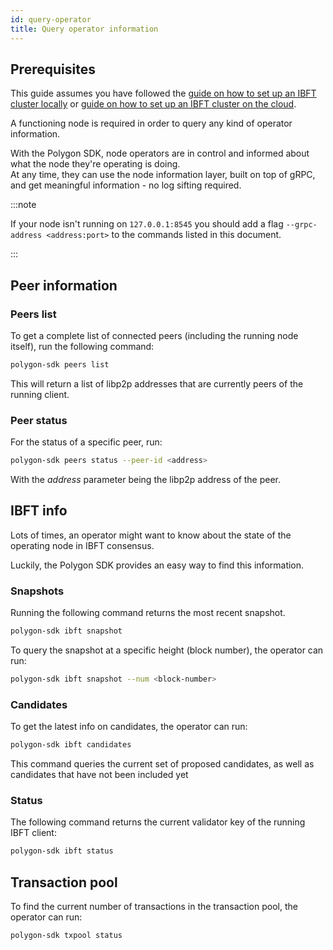 ```yaml
---
id: query-operator
title: Query operator information
---
```


## Prerequisites

This guide assumes you have followed the [guide on how to set up an IBFT cluster locally](/docs/get-started/set-up-ibft-locally) or [guide on how to set up an IBFT cluster on the cloud](/docs/get-started/set-up-ibft-on-the-cloud).

A functioning node is required in order to query any kind of operator information.

With the Polygon SDK, node operators are in control and informed about what the node they're operating is doing.<br />
At any time, they can use the node information layer, built on top of gRPC, and get meaningful information - no log sifting required.

:::note

If your node isn't running on `127.0.0.1:8545` you should add a flag `--grpc-address <address:port>` to the commands listed in this document.

:::

## Peer information

### Peers list

To get a complete list of connected peers (including the running node itself), run the following command:
````bash
polygon-sdk peers list
````

This will return a list of libp2p addresses that are currently peers of the running client.

### Peer status

For the status of a specific peer, run:
````bash
polygon-sdk peers status --peer-id <address>
````
With the *address* parameter being the libp2p address of the peer.

## IBFT info

Lots of times, an operator might want to know about the state of the operating node in IBFT consensus.

Luckily, the Polygon SDK provides an easy way to find this information.

### Snapshots

Running the following command returns the most recent snapshot.
````bash
polygon-sdk ibft snapshot
````
To query the snapshot at a specific height (block number), the operator can run:
````bash
polygon-sdk ibft snapshot --num <block-number>
````

### Candidates

To get the latest info on candidates, the operator can run:
````bash
polygon-sdk ibft candidates
````
This command queries the current set of proposed candidates, as well as candidates that have not been included yet

### Status

The following command returns the current validator key of the running IBFT client:
````bash
polygon-sdk ibft status
````

## Transaction pool

To find the current number of transactions in the transaction pool, the operator can run:
````bash
polygon-sdk txpool status
````

